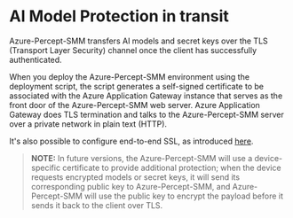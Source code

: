 # AI Model Protection in transit

Azure-Percept-SMM transfers AI models and secret keys over the TLS (Transport Layer Security) channel once the client has successfully authenticated.

When you deploy the Azure-Percept-SMM environment using the deployment script, the script generates a self-signed certificate to be associated with the Azure Application Gateway instance that serves as the front door of the Azure-Percept-SMM web server. Azure Application Gateway does TLS termination and talks to the Azure-Percept-SMM server over a private network in plain text (HTTP).

It's also possible to configure end-to-end SSL, as introduced [here](https://docs.microsoft.com/en-us/azure/application-gateway/end-to-end-ssl-portal).

> **NOTE:** In future versions, the Azure-Percept-SMM will use a device-specific certificate to provide additional protection; when the device requests encrypted models or secret keys, it will send its corresponding public key to Azure-Percept-SMM, and Azure-Percept-SMM will use the public key to encrypt the payload before it sends it back to the client over TLS.
